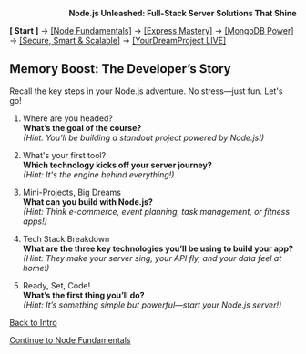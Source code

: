 **<p align="right">Node.js Unleashed: Full-Stack Server Solutions That Shine</p>**

**[ Start ]** → [[Node Fundamentals]](chapter-01/1-1.md) → [[Express Mastery]](chapter-02/2-1.md) → [[MongoDB Power]](chapter-03/3-1.md) → [[Secure, Smart & Scalable]](chapter-04/4-1.md) → [[YourDreamProject LIVE]](chapter-05/5-1.md)

## Memory Boost: The Developer’s Story

Recall the key steps in your Node.js adventure. No stress—just fun. Let's go!

1. Where are you headed?<br />
   **What’s the goal of the course?**<br />
   *(Hint: You’ll be building a standout project powered by Node.js!)*

2. What's your first tool?<br />
   **Which technology kicks off your server journey?**<br />
   *(Hint: It's the engine behind everything!)*

3. Mini-Projects, Big Dreams<br />
   **What can you build with Node.js?**<br />
   *(Hint: Think e-commerce, event planning, task management, or fitness apps!)*

4. Tech Stack Breakdown<br />
   **What are the three key technologies you’ll be using to build your app?**<br />
   *(Hint: They make your server sing, your API fly, and your data feel at home!)*

5. Ready, Set, Code!<br />
   **What’s the first thing you’ll do?**<br />
   *(Hint: It’s something simple but powerful—start your Node.js server!)*

[Back to Intro](Introduction.md)

[Continue to Node Fundamentals](chapter-01/1-1.md)
